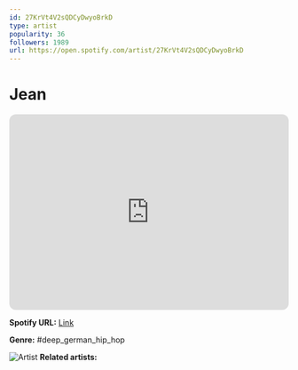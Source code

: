 ```yaml
---
id: 27KrVt4V2sQDCyDwyoBrkD
type: artist
popularity: 36
followers: 1989
url: https://open.spotify.com/artist/27KrVt4V2sQDCyDwyoBrkD
---
```

# Jean

<iframe style="border-radius:12px" src="https://open.spotify.com/embed/artist/27KrVt4V2sQDCyDwyoBrkD" width="100%" height="352" frameBorder="0" allowfullscreen="" allow="autoplay; clipboard-write; encrypted-media; fullscreen; picture-in-picture" loading="lazy"></iframe>

**Spotify URL:** [Link](https://open.spotify.com/artist/27KrVt4V2sQDCyDwyoBrkD)

**Genre:**  #deep_german_hip_hop

![Artist](https://i.scdn.co/image/ab6761610000e5eb69000c857691e8005f5715e9)
**Related artists:**

